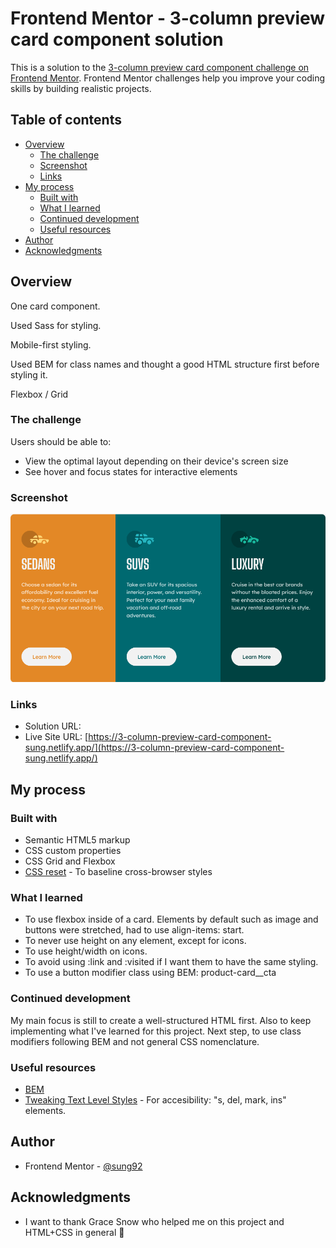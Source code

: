# Frontend Mentor - 3-column preview card component solution

This is a solution to the [3-column preview card component challenge on Frontend Mentor](https://www.frontendmentor.io/challenges/3column-preview-card-component-pH92eAR2-). Frontend Mentor challenges help you improve your coding skills by building realistic projects. 

## Table of contents

- [Overview](#overview)
  - [The challenge](#the-challenge)
  - [Screenshot](#screenshot)
  - [Links](#links)
- [My process](#my-process)
  - [Built with](#built-with)
  - [What I learned](#what-i-learned)
  - [Continued development](#continued-development)
  - [Useful resources](#useful-resources)
- [Author](#author)
- [Acknowledgments](#acknowledgments)

## Overview

One card component.

Used Sass for styling.

Mobile-first styling.

Used BEM for class names and thought a good HTML structure first before styling it.

Flexbox / Grid

### The challenge

Users should be able to:

- View the optimal layout depending on their device's screen size
- See hover and focus states for interactive elements

### Screenshot

![3-column-preview](image.png)

### Links

- Solution URL: []()
- Live Site URL: [https://3-column-preview-card-component-sung.netlify.app/](https://3-column-preview-card-component-sung.netlify.app/)

## My process

### Built with

- Semantic HTML5 markup
- CSS custom properties
- CSS Grid and Flexbox
- [CSS reset](https://github.com/mayank99/reset.css) - To baseline cross-browser styles

### What I learned

- To use flexbox inside of a card. Elements by default such as image and buttons were stretched, had to use align-items: start.
- To never use height on any element, except for icons.
- To use height/width on icons.
- To avoid using :link and :visited if I want them to have the same styling.
- To use a button modifier class using BEM: product-card__cta

### Continued development

My main focus is still to create a well-structured HTML first. Also to keep implementing what I've learned for this project. Next step, to use class modifiers following BEM and not general CSS nomenclature.

### Useful resources

- [BEM](https://getbem.com/introduction/)
- [Tweaking Text Level Styles](https://adrianroselli.com/2017/12/tweaking-text-level-styles.html) - For accesibility: "s, del, mark, ins" elements.

## Author

- Frontend Mentor - [@sung92](https://www.frontendmentor.io/profile/sung92)

## Acknowledgments

- I want to thank Grace Snow who helped me on this project and HTML+CSS in general 🙌